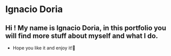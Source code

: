 # Ignacio Doria
## Hi ! My name is Ignacio Doria, in this portfolio you will find more stuff about myself and what I do.
- Hope you like it and enjoy it!🤖

